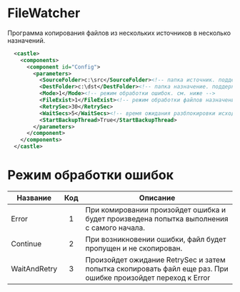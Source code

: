 # FileWatcher
Программа копирования файлов из нескольких источников в несколько назначений.

```xml
  <castle>
    <components>
      <component id="Config">
        <parameters>
          <SourceFolder>c:\src</SourceFolder><!-- папка источник. поддержка нескольких папков c:\src;c:\src2 -->
          <DestFolder>c:\dst</DestFolder><!-- папка назначение. поддержка нескольких папков c:\dst;c:\dst2 -->
          <Mode>1</Mode><!-- режим обработки ошибок. см. ниже -->
          <FileExist>1</FileExist><!-- режим обработки файлов назначения. см. ниже -->
          <RetrySec>30</RetrySec>
          <WaitSecs>5</WaitSecs><!-- время ожидания разблокировки исходного файла -->
          <StartBackupThread>True</StartBackupThread>
        </parameters>
      </component>
    </components>
  </castle>
```

# Режим обработки ошибок
| Название      | Код           | Описание                                                                                  |
| ------------- |:-------------:| ----------------------------------------------------------------------------------------- |
| Error         | 1             | При комировании произойдет ошибка и будет произведена попытка выполнения с самого начала. |
| Continue      | 2             | При возникновении ошибки, файл будет пропущен и не скопирован.                            |
| WaitAndRetry  | 3             | Произойдет ожидание RetrySec и затем попытка скопировать файл еще раз. При ошибке произойдет переход к Error |
